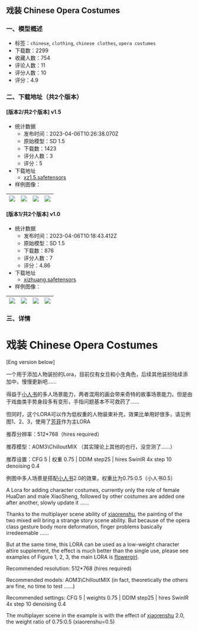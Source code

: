 ## 戏装 Chinese Opera Costumes
### 一、模型概述

- 标签：`chinese`, `clothing`, `chinese clothes`, `opera costumes`
- 下载数：2299
- 收藏人数：754
- 评论人数：11
- 评分人数：10
- 评分：4.9

### 二、下载地址（共2个版本）

#### [版本2/共2个版本] v1.5

- 统计数据
  - 发布时间：2023-04-06T10:26:38.070Z
  - 原始模型：SD 1.5
  - 下载数：1423
  - 评分人数：3
  - 评分：5
- 下载地址
  - [xz1.5.safetensors](https://civitai.com/api/download/models/38042)
- 样例图像：

| <img src="https://image.civitai.com/xG1nkqKTMzGDvpLrqFT7WA/0443d2a7-fa8c-4d9b-cc63-8e55fa61a400/width=450/420314.jpeg" /> | <img src="https://image.civitai.com/xG1nkqKTMzGDvpLrqFT7WA/822bbbd2-3bf4-4c77-eb81-9d502f5c1b00/width=450/420279.jpeg" /> | <img src="https://image.civitai.com/xG1nkqKTMzGDvpLrqFT7WA/01fd709e-4dd3-44e7-0566-ec36ec638800/width=450/420282.jpeg" /> | <img src="https://image.civitai.com/xG1nkqKTMzGDvpLrqFT7WA/aad10aa4-7e3c-4eae-95fd-9f1f11ee6400/width=450/420283.jpeg" /> |
| ---- | ---- | ---- | ---- |

#### [版本1/共2个版本] v1.0

- 统计数据
  - 发布时间：2023-04-06T10:18:43.412Z
  - 原始模型：SD 1.5
  - 下载数：876
  - 评分人数：7
  - 评分：4.86
- 下载地址
  - [xizhuang.safetensors](https://civitai.com/api/download/models/32918)
- 样例图像：

| <img src="https://image.civitai.com/xG1nkqKTMzGDvpLrqFT7WA/1ab6530a-03b9-4405-95b9-6c94dac02a00/width=450/376025.jpeg" /> | <img src="https://image.civitai.com/xG1nkqKTMzGDvpLrqFT7WA/18e7deb5-23da-4897-4e60-fa3bc0e65d00/width=450/376026.jpeg" /> | <img src="https://image.civitai.com/xG1nkqKTMzGDvpLrqFT7WA/8afc1328-3f0c-4afd-f19e-6319131c3400/width=450/375805.jpeg" /> | <img src="https://image.civitai.com/xG1nkqKTMzGDvpLrqFT7WA/a88548b1-8346-4989-27ab-add9e647b600/width=450/375804.jpeg" /> |
| ---- | ---- | ---- | ---- |


### 三、详情
<h1>戏装 Chinese Opera Costumes</h1><p>[Eng version below]</p><p>一个用于添加人物装扮的Lora，目前仅有女旦和小生角色，后续其他装扮陆续添加中，慢慢更新吧……</p><p>得益于<a target="_blank" rel="ugc" href="https://civitai.com/models/18323/xiaorenshu">小人书</a>的多人场景能力，两者混用的画会带来奇特的故事场景能力。但是由于戏曲类手势身段多有变形，手指问题基本不可救药了……</p><p>但同时，这个LORA可以作为低权重的人物装束补充，效果比单用好很多，请见例图1、2、3，使用了<a target="_blank" rel="ugc" href="https://civitai.com/models/20759/flowergirl">芳菲</a>作为主LORA</p><p></p><p></p><p>推荐分辨率：512*768（hires required）</p><p>推荐模型：AOM3\ChilloutMIX （其实理论上其他的也行，没空测了……）</p><p>推荐设置：CFG 5 | 权重 0.75 | DDIM step25 | hires SwinIR 4x step 10 denoising 0.4</p><p>例图中多人场景是搭配<a target="_blank" rel="ugc" href="https://civitai.com/models/18323/xiaorenshu">小人书</a>2.0的效果，权重比为0.75:0.5（小人书0.5）</p><p></p><p>A Lora for adding character costumes, currently only the role of female HuaDan and male XiaoSheng, followed by other costumes are added one after another, slowly update it ......</p><p>Thanks to the multiplayer scene ability of <a target="_blank" rel="ugc" href="https://civitai.com/models/18323/xiaorenshu">xiaorenshu</a>, the painting of the two mixed will bring a strange story scene ability. But because of the opera class gesture body more deformation, finger problems basically irredeemable ......</p><p>But at the same time, this LORA can be used as a low-weight character attire supplement, the effect is much better than the single use, please see examples of Figure 1, 2, 3, the main LORA is <a target="_blank" rel="ugc" href="https://civitai.com/models/20759/flowergirl">flowergirl</a>.</p><p></p><p>Recommended resolution: 512*768 (hires required)</p><p>Recommended models: AOM3\ChilloutMIX (in fact, theoretically the others are fine, no time to test ......)</p><p>Recommended settings: CFG 5 | weights 0.75 | DDIM step25 | hires SwinIR 4x step 10 denoising 0.4</p><p>The multiplayer scene in the example is with the effect of <a target="_blank" rel="ugc" href="https://civitai.com/models/18323/xiaorenshu">xiaorenshu</a> 2.0, the weight ratio of 0.75:0.5 (xiaorenshu=0.5)</p>